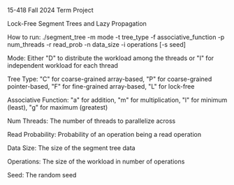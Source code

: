 15-418 Fall 2024 Term Project

Lock-Free Segment Trees and Lazy Propagation

How to run:
./segment_tree -m mode -t tree_type -f associative_function -p num_threads -r read_prob -n data_size -i operations [-s seed]

Mode: Either "D" to distribute the workload among the threads or "I" for independent workload for each thread

Tree Type: "C" for coarse-grained array-based, "P" for coarse-grained pointer-based, "F" for fine-grained array-based, "L" for lock-free

Associative Function: "a" for addition, "m" for multiplication, "l" for minimum (least), "g" for maximum (greatest)

Num Threads: The number of threads to parallelize across

Read Probability: Probability of an operation being a read operation

Data Size: The size of the segment tree data

Operations: The size of the workload in number of operations

Seed: The random seed
